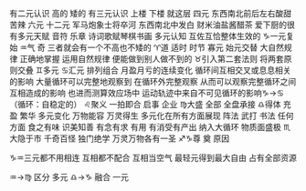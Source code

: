 有二元认识 高的 矮的
有三元认识 上楼 下楼 就这层
四元 东西南北前后左右酸甜苦辣
六元 十二元 军马炮象士将卒河 东西南北中发白
财米油盐酱醋茶 爱下厨的很有多元天赋
音符 乐章 诗词歌赋琴棋书画
多元认知 互佐互恰整体生效的
♑︎一元复始 ♒︎气 奇 三者就会有一个不高也不矮的
♈︎道 适时 时节 寡元 始元交替 大自然规律
正确地掌握 运用自然规律 便能做到别人做不到的
♉︎引入第二套法则 将两套原则交叠
♊︎多元 ♋︎汇元 排列组合
月盈月亏的连续变化 循环间互相交叉或息息相关的影响
大量循环可以完整地观察到 在循环外完整观察
从而可以观察完整循环之间互相造成的影响
也进而测算效应场中 运动轨迹中来自不可见循环的影响♑︎→♋︎
（循环：自稳定的）
♌︎聚义 一拍即合 启事 企业
♍︎大盛 全部 全盘承接
♎︎得体 充盈 繁华 多元变化 万物能容 万灵得生
多元化在所有方面展现 阵法 武打 书法 任何方面
食之有味 识美知善 有念有求
有用 有消受有产出 纳入大循环 物质面盛极
♏︎大隐于市 千奇百怪 独门绝学 万灵万物各有一圣
♐︎♑︎尊 奠 原因

♑︎♒︎三元都不用相连 互相都不配合 互相当空气 最轻元得到最大自由 占有全部资源

♒︎→♍︎ 区分 多元 ♎︎→♑︎ 融合 一元
